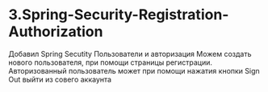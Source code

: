 # 3.Spring-Security-Registration-Authorization

Добавил Spring Secutity
Пользователи и авторизация
Можем создать нового пользователя, при помощи страницы регистрации.
Авторизованный пользователь может при помощи нажатия кнопки Sign Out выйти из совего аккаунта
